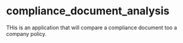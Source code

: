 # compliance_document_analysis
THis is an application that will compare a compliance document too a company policy.
